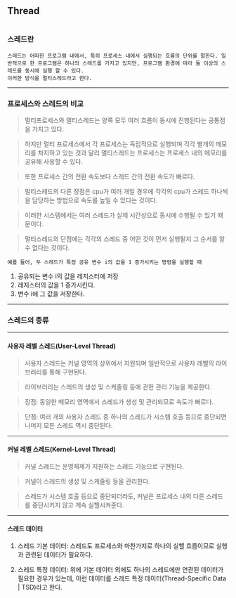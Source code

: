 #
## Thread
#

### 스레드란
```
스레드는 어떠한 프로그램 내에서, 특히 프로세스 내에서 실행되는 흐름의 단위를 말한다. 일반적으로 한 프로그램은 하나의 스레드를 가지고 있지만, 프로그램 환경에 따라 둘 이상의 스레드를 동시에 실행 할 수 있다.
이러한 방식을 멀티스레드라고 한다.
```
---
### 프로세스와 스레드의 비교

> 멀티프로세스와 멀티스레드는 양쪽 모두 여러 흐름이 동시에 진행된다는 공통점을 가지고 있다. 

> 하지만 멀티 프로세스에서 각 프로세스는 독립적으로 실행되며 각각 별개의 메모리를 차지하고 있는 것과 달리 멀티스레드는 프로세스는 프로세스 내의 메모리를 공유해 사용할 수 있다. 

> 또한 프로세스 간의 전환 속도보다 스레드 간의 전환 속도가 빠르다.

> 멀티스레드의 다른 장점은 cpu가 여러 개일 경우에 각각의 cpu가 스레드 하나씩을 담당하는 방법으로 속도를 높일 수 있다는 것이다.

> 이러한 시스템에서는 여러 스레드가 실제 시간상으로 동시에 수행될 수 있기 때문이다.

> 멀티스레드의 단점에는 각각의 스레드 중 어떤 것이 먼저 실행될지 그 순서를 알 수 없다는 것이다.
```
예를 들어, 두 스레드가 특정 공유 변수 i의 값을 1 증가시키는 명령을 실행할 때
```
1. 공유되는 변수 i의 값을 레지스터에 저장
2. 레지스터의 값을 1 증가시킨다.
3. 변수 i에 그 값을 저장한다.

---
### 스레드의 종류
---

#### 사용자 레벨 스레드(User-Level Thread)
> 사용자 스레드는 커널 영역의 상위에서 지원되며 일반적으로 사용자 레벨의 라이브러리를 통해 구현된다.

> 라이브러리는 스레드의 생성 및 스케줄링 등에 관한 관리 기능을 제공한다.

> 장점: 동일한 메모리 영역에서 스레드가 생성 및 관리되므로 속도가 빠르다.

> 단점: 여러 개의 사용자 스레드 중 하나의 스레드가 시스템 호출 등으로 중단되면 나머지 모든 스레드 역시 중단된다.

---
#### 커널 레벨 스레드(Kernel-Level Thread)

> 커널 스레드는 운영체제가 지원하는 스레드 기능으로 구현된다.

> 커널이 스레드의 생성 및 스케줄링 등을 관리한다.

> 스레드가 시스템 호출 등으로 중단되더라도, 커널은 프로세스 내의 다른 스레드를 중단시키지 않고 계속 실핼시켜준다.
---
#### 스레드 데이터
1. 스레드 기본 데이터: 스레드도 프로세스와 마찬가지로 하나의 실핼 흐름이므로 실행과 관련된 데이터가 필요하다.

2. 스레드 특정 데이터: 위에 기본 데이터 외에도 하나의 스레드에만 연관된 데이터가 필요한 경우가 있는데, 이런 데이터를 스레드 특정 데이터(Thread-Specific Data | TSD)라고 한다.
